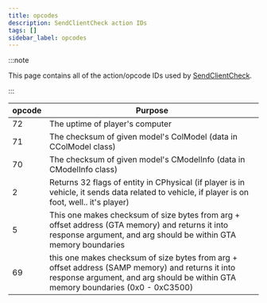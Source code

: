 ```yaml
---
title: opcodes
description: SendClientCheck action IDs
tags: []
sidebar_label: opcodes
---
```


:::note

This page contains all of the action/opcode IDs used by [SendClientCheck](../functions/SendClientCheck).

:::

| opcode                                            | Purpose                                                                                                 |
|---------------------------------------------------|---------------------------------------------------------------------------------------------------------|
| 72                                                | The uptime of player's computer                                                                         |
| 71                                                | The checksum of given model's ColModel (data in CColModel class)                                        |
| 70                                                | The checksum of given model's CModelInfo (data in CModelInfo class)                                     |
| 2                                                 | Returns 32 flags of entity in CPhysical (if player is in vehicle, it sends data related to vehicle, if player is on foot, well.. it's player)|
| 5                                                 | This one makes checksum of size bytes from arg + offset address (GTA memory) and returns it into response argument, and arg should be within GTA memory boundaries|
| 69                                                | this one makes checksum of size bytes from arg + offset address (SAMP memory) and returns it into response argument, and arg should be within GTA memory boundaries (0x0 - 0xC3500)|
